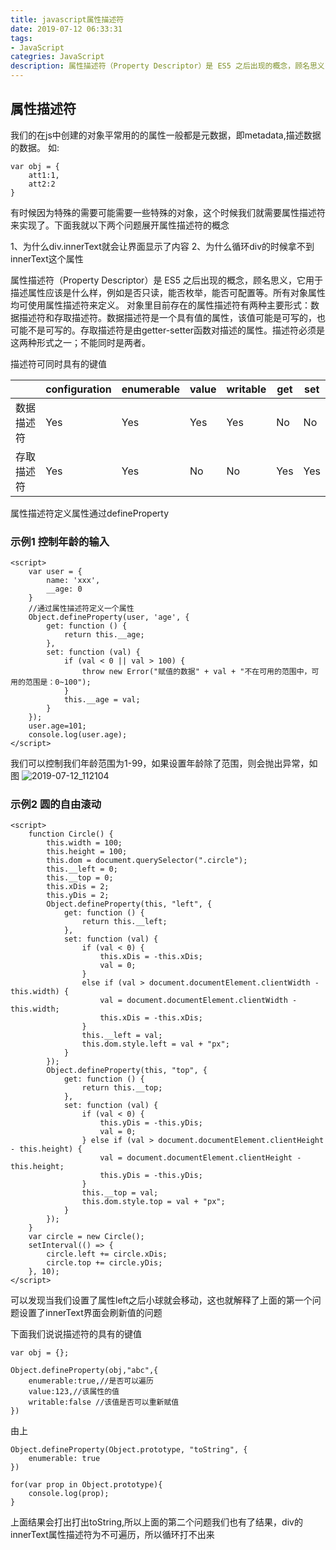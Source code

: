 ```yaml
---
title: javascript属性描述符
date: 2019-07-12 06:33:31
tags: 
- JavaScript
categries: JavaScript
description: 属性描述符（Property Descriptor）是 ES5 之后出现的概念，顾名思义，它用于描述属性应该是什么样，例如是否只读，能否枚举，能否可配置等。所有对象属性均可使用属性描述符来定义。
---
```


## 属性描述符

我们的在js中创建的对象平常用的的属性一般都是元数据，即metadata,描述数据的数据。
如:
```
var obj = {
    att1:1,
    att2:2
}
```
有时候因为特殊的需要可能需要一些特殊的对象，这个时候我们就需要属性描述符来实现了。下面我就以下两个问题展开属性描述符的概念

1、为什么div.innerText就会让界面显示了内容
2、为什么循环div的时候拿不到innerText这个属性

属性描述符（Property Descriptor）是 ES5 之后出现的概念，顾名思义，它用于描述属性应该是什么样，例如是否只读，能否枚举，能否可配置等。所有对象属性均可使用属性描述符来定义。
对象里目前存在的属性描述符有两种主要形式：数据描述符和存取描述符。数据描述符是一个具有值的属性，该值可能是可写的，也可能不是可写的。存取描述符是由getter-setter函数对描述的属性。描述符必须是这两种形式之一；不能同时是两者。

描述符可同时具有的键值

|   | configuration | enumerable | value | writable | get | set |
|---|---            |---         |---    |---       |---  |---  |   
|数据描述符   | Yes  | Yes        | Yes   | Yes      | No  | No  |
|存取描述符   | Yes  | Yes        | No    | No       | Yes | Yes |


属性描述符定义属性通过defineProperty

### 示例1 控制年龄的输入
```
<script>
    var user = {
        name: 'xxx',
        __age: 0
    }
    //通过属性描述符定义一个属性
    Object.defineProperty(user, 'age', {
        get: function () {
            return this.__age;
        },
        set: function (val) {
            if (val < 0 || val > 100) {
                throw new Error("赋值的数据" + val + "不在可用的范围中，可用的范围是：0~100");
            }
            this.__age = val;
        }
    });
    user.age=101;
    console.log(user.age);
</script>
```
我们可以控制我们年龄范围为1-99，如果设置年龄除了范围，则会抛出异常，如图
![2019-07-12_112104](2019-07-12_112104.png)


### 示例2 圆的自由滚动

```
<script>
    function Circle() {
        this.width = 100;
        this.height = 100;
        this.dom = document.querySelector(".circle");
        this.__left = 0;
        this.__top = 0;
        this.xDis = 2;
        this.yDis = 2;
        Object.defineProperty(this, "left", {
            get: function () {
                return this.__left;
            },
            set: function (val) {
                if (val < 0) {
                    this.xDis = -this.xDis;
                    val = 0;
                }
                else if (val > document.documentElement.clientWidth - this.width) {
                    val = document.documentElement.clientWidth - this.width;
                    this.xDis = -this.xDis;
                }
                this.__left = val;
                this.dom.style.left = val + "px";
            }
        });
        Object.defineProperty(this, "top", {
            get: function () {
                return this.__top;
            },
            set: function (val) {
                if (val < 0) {
                    this.yDis = -this.yDis;
                    val = 0;
                } else if (val > document.documentElement.clientHeight - this.height) {
                    val = document.documentElement.clientHeight - this.height;
                    this.yDis = -this.yDis;
                }
                this.__top = val;
                this.dom.style.top = val + "px";
            }
        });
    }
    var circle = new Circle();
    setInterval(() => {
        circle.left += circle.xDis;
        circle.top += circle.yDis;
    }, 10);
</script>
```

可以发现当我们设置了属性left之后小球就会移动，这也就解释了上面的第一个问题设置了innerText界面会刷新值的问题


下面我们说说描述符的具有的键值

```
var obj = {};

Object.defineProperty(obj,"abc",{
    enumerable:true,//是否可以遍历
    value:123,//该属性的值
    writable:false //该值是否可以重新赋值
})
```
由上
```
Object.defineProperty(Object.prototype, "toString", {
    enumerable: true
})

for(var prop in Object.prototype){
    console.log(prop);
}
```
上面结果会打出打出toString,所以上面的第二个问题我们也有了结果，div的innerText属性描述符为不可遍历，所以循环打不出来